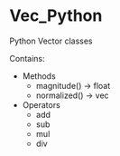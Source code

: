 # Vec_Python
Python Vector classes

Contains:
* Methods
  * magnitude() -> float
  * normalized() -> vec
* Operators
  * add
  * sub
  * mul
  * div
